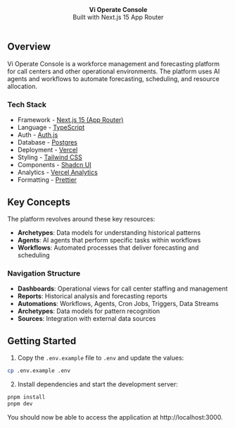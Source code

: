<div align="center"><strong>Vi Operate Console</strong></div>
<div align="center">Built with Next.js 15 App Router</div>
<br />

## Overview

Vi Operate Console is a workforce management and forecasting platform for call centers and other operational environments. The platform uses AI agents and workflows to automate forecasting, scheduling, and resource allocation.

### Tech Stack

- Framework - [Next.js 15 (App Router)](https://nextjs.org)
- Language - [TypeScript](https://www.typescriptlang.org)
- Auth - [Auth.js](https://authjs.dev)
- Database - [Postgres](https://vercel.com/postgres)
- Deployment - [Vercel](https://vercel.com/docs/concepts/next.js/overview)
- Styling - [Tailwind CSS](https://tailwindcss.com)
- Components - [Shadcn UI](https://ui.shadcn.com/)
- Analytics - [Vercel Analytics](https://vercel.com/analytics)
- Formatting - [Prettier](https://prettier.io)

## Key Concepts

The platform revolves around these key resources:

- **Archetypes**: Data models for understanding historical patterns
- **Agents**: AI agents that perform specific tasks within workflows
- **Workflows**: Automated processes that deliver forecasting and scheduling

### Navigation Structure

- **Dashboards**: Operational views for call center staffing and management
- **Reports**: Historical analysis and forecasting reports
- **Automations**: Workflows, Agents, Cron Jobs, Triggers, Data Streams
- **Archetypes**: Data models for pattern recognition
- **Sources**: Integration with external data sources

## Getting Started

1. Copy the `.env.example` file to `.env` and update the values:

```bash
cp .env.example .env
```

2. Install dependencies and start the development server:

```bash
pnpm install
pnpm dev
```

You should now be able to access the application at http://localhost:3000.
